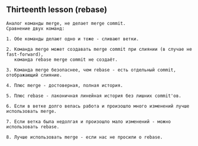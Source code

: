 ## Thirteenth lesson (rebase)

    Аналог команды merge, не делает merge commit.
    Сравнение двух команд:

    1. Обе команды делают одно и тоже - сливают ветки.

    2. Команда merge может создавать merge commit при слиянии (в случае не fast-forward),
       команда rebase merge commit не создаёт.

    3. Команда merge безопаснее, чем rebase - есть отдельный commit, отображающий слияние.

    4. Плюс merge - достоверная, полная история.

    5. Плюс rebase - лаконичная линейная история без лишних commit'ов.

    6. Если в ветке долго велась работа и произошло много изменений лучше использовать merge.

    7. Если ветка была недолгая и произошло мало изменений - можно использовать rebase.

    8. Лучше использовать merge - если нас не просили о rebase.
